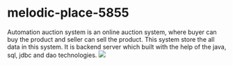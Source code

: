 # melodic-place-5855
Automation auction system is an online auction system, where buyer can buy the product and seller can sell the product. This system store the all data in this system. It is backend server which built with the help of the java, sql, jdbc and dao technologies.
<img style="color:blue;text-align:center;" src="https://affko.com/wp-content/uploads/2020/01/auction-king-affiliate-logo.png"/>
